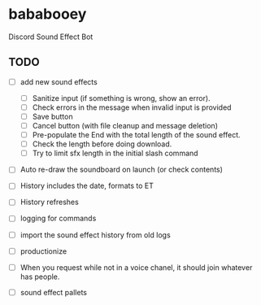 # bababooey
Discord Sound Effect Bot


## TODO

- [ ] add new sound effects
  - [ ] Sanitize input (if something is wrong, show an error).
  - [ ] Check errors in the message when invalid input is provided
  - [ ] Save button
  - [ ] Cancel button (with file cleanup and message deletion)
  - [ ] Pre-populate the End with the total length of the sound effect.
  - [ ] Check the length before doing download.
  - [ ] Try to limit sfx length in the initial slash command

- [ ] Auto re-draw the soundboard on launch (or check contents)

- [ ] History includes the date, formats to ET
- [ ] History refreshes

- [ ] logging for commands
- [ ] import the sound effect history from old logs

- [ ] productionize
- [ ] When you request while not in a voice chanel, it should join whatever has people.

- [ ] sound effect pallets